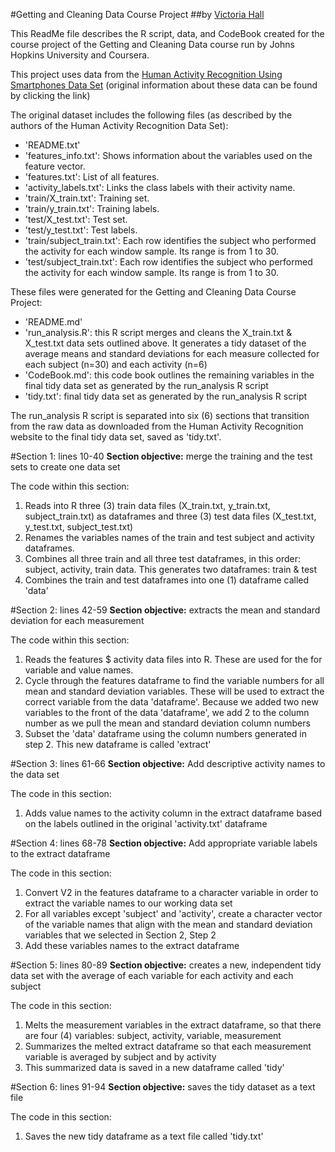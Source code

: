 #Getting and Cleaning Data Course Project
##by <a href="https://github.com/victoriaehall">Victoria Hall</a>

This ReadMe file describes the R script, data, and CodeBook created for the 
course project of the Getting and Cleaning Data course run by Johns 
Hopkins University and Coursera.

This project uses data from the <a href="http://archive.ics.uci.edu/ml/datasets/Human+Activity+Recognition+Using+Smartphones">Human Activity Recognition Using Smartphones Data Set</a>
(original information about these data can be found by clicking the link)

The original dataset includes the following files (as described by the authors
of the Human Activity Recognition Data Set):

- 'README.txt'
- 'features_info.txt': Shows information about the variables used on the feature vector.
- 'features.txt': List of all features.
- 'activity_labels.txt': Links the class labels with their activity name.
- 'train/X_train.txt': Training set.
- 'train/y_train.txt': Training labels.
- 'test/X_test.txt': Test set.
- 'test/y_test.txt': Test labels.
- 'train/subject_train.txt': Each row identifies the subject who performed the activity for each window sample. Its range is from 1 to 30. 
- 'test/subject_train.txt': Each row identifies the subject who performed the activity for each window sample. Its range is from 1 to 30. 

These files were generated for the Getting and Cleaning Data Course Project:

- 'README.md'
- 'run_analysis.R': this R script merges and cleans the X_train.txt & X_test.txt data sets
outlined above. It generates a tidy dataset of the average means and standard deviations for
each measure collected for each subject (n=30) and each activity (n=6)
- 'CodeBook.md': this code book outlines the remaining variables in the final tidy data set
as generated by the run_analysis R script
- 'tidy.txt': final tidy data set as generated by the run_analysis R script

The run_analysis R script is separated into six (6) sections that transition from
the raw data as downloaded from the Human Activity Recognition website to the
final tidy data set, saved as 'tidy.txt'.

#Section 1: lines 10-40
**Section objective:** merge the training and the test sets to create one data set

The code within this section:

1. Reads into R three (3) train data files (X_train.txt, y_train.txt, subject_train.txt)
as dataframes and three (3) test data files (X_test.txt, y_test.txt, subject_test.txt)
2. Renames the variables names of the train and test subject and activity dataframes.
3. Combines all three train and all three test dataframes, in this order: subject, activity, train data. This generates two dataframes: train & test
4. Combines the train and test dataframes into one (1) dataframe called 'data'

#Section 2: lines 42-59
**Section objective:** extracts the mean and standard deviation for each measurement

The code within this section:

1. Reads the features $ activity data files into R. These are used for the for variable and value names.
2. Cycle through the features dataframe to find the variable numbers for all 
mean and standard deviation variables. These will be used to extract the correct
variable from the data 'dataframe'. Because we added two new variables to the
front of the data 'dataframe', we add 2 to the column number as we pull the 
mean and standard deviation column numbers
3. Subset the 'data' dataframe using the column numbers generated in step 2. This
new dataframe is called 'extract'

#Section 3: lines 61-66
**Section objective:** Add descriptive activity names to the data set

The code in this section:

1. Adds value names to the activity column in the extract dataframe based on the 
labels outlined in the original 'activity.txt' dataframe

#Section 4: lines 68-78
**Section objective:** Add appropriate variable labels to the extract dataframe

The code in this section:

1. Convert V2 in the features dataframe to a character variable in order to 
extract the variable names to our working data set
2. For all variables except 'subject' and 'activity', create a character vector 
of the variable names that align with the mean and standard deviation 
variables that we selected in Section 2, Step 2
3. Add these variables names to the extract dataframe

#Section 5: lines 80-89
**Section objective:** creates a new, independent tidy data set with 
the average of each variable for each activity and each subject

The code in this section:

1. Melts the measurement variables in the extract dataframe, so that there are 
four (4) variables: subject, activity, variable, measurement
2. Summarizes the melted extract dataframe so that each measurement variable
is averaged by subject and by activity
3. This summarized data is saved in a new dataframe called 'tidy'


#Section 6: lines 91-94
**Section objective:** saves the tidy dataset as a text file

The code in this section:

1. Saves the new tidy dataframe as a text file called 'tidy.txt'

